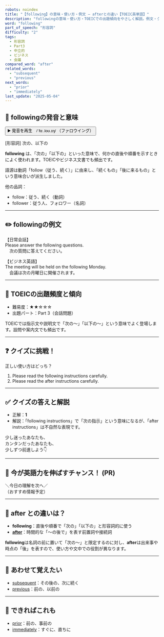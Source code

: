 ```yaml
---
robots: noindex
title: "【following】の意味・使い方・例文 ― afterとの違い【TOEIC英単語】"
description: "followingの意味・使い方・TOEICでの出題傾向をやさしく解説。例文・クイズ付きでafterとの違いもわかりやすく学べます。"
word: "following"
part_of_speech: "形容詞"
difficulty: "2"
tags:
  - 形容詞
  - Part3
  - 中立的
  - ビジネス
  - 会議
compared_word: "after"
related_words:
  - "subsequent"
  - "previous"
next_words:
  - "prior"
  - "immediately"
last_update: "2025-05-04"
---
```


## 🔰 followingの発音と意味

<button class="play-audio" onclick="playTTS('following')">
  <span class="play-audio-main">
    ▶️ 発音を再生　/ˈfɑː.loʊ.ɪŋ/
  </span>
  <span class="play-audio-sub">
    （ファロウイング）
  </span>
</button>

[形容詞] 次の、以下の

**following** は、「次の」「以下の」といった意味で、何かの直後や順番を示すときによく使われます。TOEICやビジネス文書でも頻出です。

語源は動詞「follow（従う、続く）」に由来し、「続くもの」「後に来るもの」という意味合いが派生しました。

他の品詞：  
- follow：従う、続く（動詞）
- follower：従う人、フォロワー（名詞）

---

## ✏️ followingの例文

【日常会話】  
Please answer the following questions.  
　次の質問に答えてください。

【ビジネス英語】  
The meeting will be held on the following Monday.  
　会議は次の月曜日に開催されます。

---

## 🎯 TOEICの出題頻度と傾向

- 難易度：★★☆☆☆
- 出題パート：Part 3（会話問題）

TOEICでは指示文や説明文で「次の～」「以下の～」という意味でよく登場します。設問や案内文でも頻出です。

---

## ❓ クイズに挑戦！

正しい使い方はどっち？

1. Please read the following instructions carefully.  
2. Please read the after instructions carefully.

---

## ✅ クイズの答えと解説

- 正解：**1**
- 解説：「following instructions」で「次の指示」という意味になるが、「after instructions」は不自然な表現です。

少し迷ったあなたも、  
カンタンだったあなたも、  
少しずつ前進しよう👇️

---

## 🚀 今が英語力を伸ばすチャンス！ (PR)

<div class="info-center">
＼今日の理解を次へ／<br>  
（おすすめ情報予定）
</div>

---

## 🤔  after との違いは？

- **following**：直後や順番で「次の」「以下の」と形容詞的に使う
- **[after](/word/after)**：時間的な「～の後で」を表す前置詞や接続詞

**following**は名詞の前に置いて「次の～」と限定するのに対し、**after**は出来事や時点の「後」を表すので、使い方や文中での役割が異なります。

---

## 🧩 あわせて覚えたい

- [subsequent](/word/subsequent)：その後の、次に続く
- [previous](/word/previous)：前の、以前の

---

## 📖 できればこれも

- [prior](/word/prior)：前の、事前の
- [immediately](/word/immediately)：すぐに、直ちに

<!-- cvid: aid05_bid45 -->
